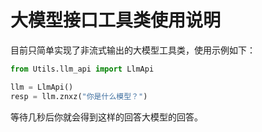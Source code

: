 # 大模型接口工具类使用说明
目前只简单实现了非流式输出的大模型工具类，使用示例如下：
```python
from Utils.llm_api import LlmApi

llm = LlmApi()
resp = llm.znxz("你是什么模型？")
```
等待几秒后你就会得到这样的回答大模型的回答。